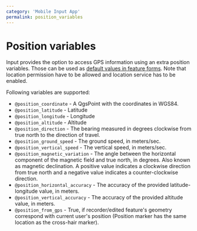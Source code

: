```yaml
---
category: 'Mobile Input App'
permalink: position_variables
---
```


# Position variables

Input provides the option to access GPS information using an extra position variables. Those can be used as [default 
values in feature forms](./settingup_forms_defaults). Note that location permission have to be allowed and location service has to be enabled.

Following variables are supported:
 - `@position_coordinate` - A QgsPoint with the coordinates in WGS84.
 - `@position_latitude` - Latitude
 - `@position_longitude` - Longitude
 - `@position_altitude` - Altitude
 - `@position_direction` - The bearing measured in degrees clockwise from true north to the direction of travel.
 - `@position_ground_speed` - The ground speed, in meters/sec.
 - `@position_vertical_speed` - The vertical speed, in meters/sec.
 - `@position_magnetic_variation` - The angle between the horizontal component of the magnetic field and true north, 
 in degrees. Also known as magnetic declination. A positive value indicates a clockwise direction from true north and 
 a negative value indicates a counter-clockwise direction.
 - `@position_horizontal_accuracy` - The accuracy of the provided latitude-longitude value, in meters.
 - `@position_vertical_accuracy` - The accuracy of the provided altitude value, in meters.
 - `@position_from_gps` - True, if recorder/edited feature's geometry correspond with current user's position 
 (Position marker has the same location as the cross-hair marker).

